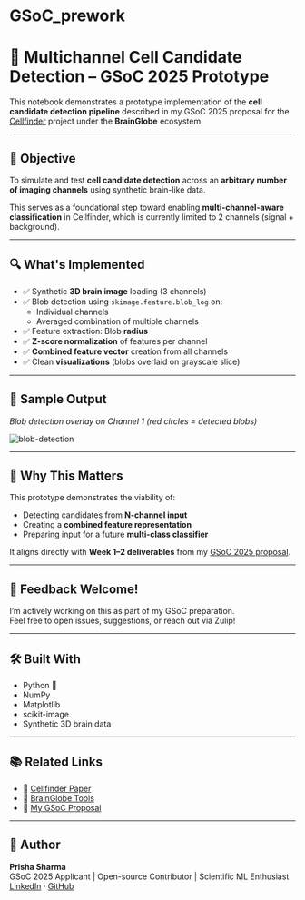 # GSoC_prework
# 🧠 Multichannel Cell Candidate Detection – GSoC 2025 Prototype

This notebook demonstrates a prototype implementation of the **cell candidate detection pipeline** described in my GSoC 2025 proposal for the [Cellfinder](https://github.com/brainglobe/cellfinder) project under the **BrainGlobe** ecosystem.

---

## 🎯 Objective

To simulate and test **cell candidate detection** across an **arbitrary number of imaging channels** using synthetic brain-like data.

This serves as a foundational step toward enabling **multi-channel-aware classification** in Cellfinder, which is currently limited to 2 channels (signal + background).

---

## 🔍 What's Implemented

- ✅ Synthetic **3D brain image** loading (3 channels)
- ✅ Blob detection using `skimage.feature.blob_log` on:
  - Individual channels
  - Averaged combination of multiple channels
- ✅ Feature extraction: Blob **radius**
- ✅ **Z-score normalization** of features per channel
- ✅ **Combined feature vector** creation from all channels
- ✅ Clean **visualizations** (blobs overlaid on grayscale slice)

---

## 📸 Sample Output

*Blob detection overlay on Channel 1 (red circles = detected blobs)*

![blob-detection](imgs/blobs_channel_1.png)

---

## 🧪 Why This Matters

This prototype demonstrates the viability of:
- Detecting candidates from **N-channel input**
- Creating a **combined feature representation**
- Preparing input for a future **multi-class classifier**

It aligns directly with **Week 1–2 deliverables** from my [GSoC 2025 proposal](https://drive.google.com/file/d/1H7DuvaXul9I2jDgQjpWhkmfbRYuMmFH4/view?usp=sharing).

---

## 💬 Feedback Welcome!

I’m actively working on this as part of my GSoC preparation.  
Feel free to open issues, suggestions, or reach out via Zulip!

---

## 🛠️ Built With

- Python 🐍
- NumPy
- Matplotlib
- scikit-image
- Synthetic 3D brain data

---

## 📚 Related Links

- 📄 [Cellfinder Paper](https://doi.org/10.1371/journal.pcbi.1009074)
- 🧠 [BrainGlobe Tools](https://brainglobe.info/)
- 🌱 [My GSoC Proposal](https://drive.google.com/file/d/1H7DuvaXul9I2jDgQjpWhkmfbRYuMmFH4/view?usp=sharing)

---

## 🌟 Author

**Prisha Sharma**  
GSoC 2025 Applicant | Open-source Contributor | Scientific ML Enthusiast  
[LinkedIn]([https://www.linkedin.com/in/prisha-sharma-788269258/]) · [GitHub](https://github.com/parharti)
